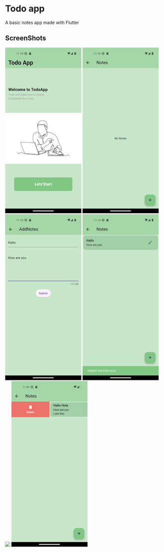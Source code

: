 # Todo app

A basic notes app made with Flutter 

## ScreenShots







<p align="start">
  <img src="https://github.com/ASNoufal/Todoapp/blob/master/screenshots/Screenshot_1677908667.png" width="245"/>
  <img src="https://github.com/ASNoufal/Todoapp/blob/master/screenshots/Screenshot_1677908672.png" width="245"/>
  <img src="https://github.com/ASNoufal/Todoapp/blob/master/screenshots/Screenshot_1677908704.png" width="245"/>
  <img src="https://github.com/ASNoufal/Todoapp/blob/master/screenshots/Screenshot_1677908711.png" width="245"/>
  <img src="https://github.com/ASNoufal/Todoapp/blob/master/screenshots/Screenshot_1677910520.png.png" width="245"/>
  <img src="https://github.com/ASNoufal/Todoapp/blob/master/screenshots/Screenshot_1677910526.png" width="245"/>
  
  
</p>
